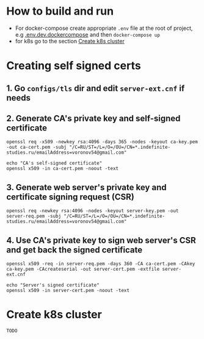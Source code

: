 # How to build and run
 - For docker-compose create appropriate `.env` file at the root of project, e.g [.env.dev.dockercompose](https://github.com/ArtemVoronov/indefinite-studies-configruation-service/blob/main/.env.dev.dockercompose) and then `docker-compose up`
 - for k8s go to the section [Create k8s cluster](https://github.com/ArtemVoronov/indefinite-studies-configruation-service#create-k8s-cluster)


# Creating self signed certs

## 1. Go `configs/tls` dir and edit `server-ext.cnf` if needs

## 2. Generate CA's private key and self-signed certificate

```
openssl req -x509 -newkey rsa:4096 -days 365 -nodes -keyout ca-key.pem -out ca-cert.pem -subj "/C=RU/ST=/L=/O=/OU=/CN=*.indefinite-studies.ru/emailAddress=voronov54@gmail.com"

echo "CA's self-signed certificate"
openssl x509 -in ca-cert.pem -noout -text
```

## 3. Generate web server's private key and certificate signing request (CSR)

```
openssl req -newkey rsa:4096 -nodes -keyout server-key.pem -out server-req.pem -subj "/C=RU/ST=/L=/O=/OU=/CN=*.indefinite-studies.ru/emailAddress=voronov54@gmail.com"
```

## 4. Use CA's private key to sign web server's CSR and get back the signed certificate

```
openssl x509 -req -in server-req.pem -days 360 -CA ca-cert.pem -CAkey ca-key.pem -CAcreateserial -out server-cert.pem -extfile server-ext.cnf

echo "Server's signed certificate"
openssl x509 -in server-cert.pem -noout -text
```

# Create k8s cluster

```
TODO
```